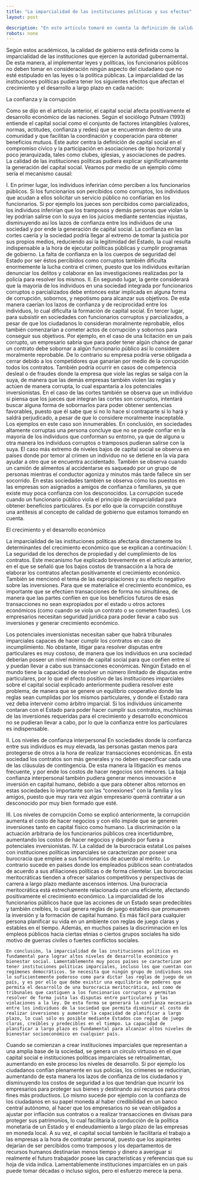 ```yaml
---
title: "La imparcialidad de las instituciones políticas y sus efectos"
layout: post

description: "En este artículo tomaré en cuenta la definición de calidad de gobierno de acuerdo a Rothstein y Theorell. "
robots: none
---
```

Según estos académicos,  la calidad de gobierno está definida como la imparcialidad de las instituciones que ejercen la autoridad gubernamental. De esta manera, al implementar leyes y políticas, los funcionarios públicos no deben tomar en consideración ningún aspecto del ciudadano que no esté estipulado en las leyes o la política públicas. La imparcialidad de las instituciones políticas pudiera tener los siguientes efectos que afectan el crecimiento y el desarrollo a largo plazo en cada nación:

La confianza y la corrupción

Como se dijo en el artículo anterior, el capital social afecta positivamente el desarrollo económico de las naciones. Según el sociólogo Putnam (1993) entiende el capital social como el conjunto de factores intangibles (valores, normas, actitudes, confianza y redes) que se encuentran dentro de una comunidad y que facilitan la coordinación y cooperación para obtener beneficios mutuos. Este autor centra la definición de capital social en el compromiso cívico y la participación en asociaciones de tipo horizontal y poco jerarquizada, tales como clubes, iglesias, y asociaciones de padres. La calidad de las instituciones políticas pudiera explicar significativamente la generación del capital social. Veamos por medio de un ejemplo cómo sería el mecanismo causal:

I.	En primer lugar, los individuos inferirían cómo perciben a los funcionarios públicos. Si los funcionarios son percibidos como corruptos, los individuos que acudan a ellos solicitar un servicio público no confiarían en los funcionarios. Si por ejemplo los jueces son percibidos como parcializados, los individuos inferirían que los tramposos y demás personas que violan la ley podrían salirse con lo suya en los juicios mediante sentencias injustas, disminuyendo así los lazos de confianza entre los individuos de una sociedad y por ende la generación de capital social. La confianza en las cortes caería y la sociedad podría llegar al extremo de tomar la justicia por sus propios medios, reduciendo así la legitimidad del Estado, la cual resulta indispensable a la hora de ejecutar políticas públicas y cumplir programas de gobierno. La falta de confianza en la los cuerpos de seguridad del Estado por ser éstos percibidos como corruptos también dificulta enormemente la lucha contra el crimen, puesto que los individuos evitarían denunciar los delitos y colaborar en las investigaciones realizadas por la policía para resolver los mismos. 
II.	En segundo lugar, la gente considerará que la mayoría de los individuos en una sociedad integrada por funcionarios corruptos o parcializados debe entonces estar implicada en alguna forma de corrupción, sobornos, y nepotismo para alcanzar sus objetivos. De esta manera caerían los lazos de confianza y de reciprocidad entre los individuos, lo cual dificulta la formación de capital social.  En tercer lugar, para subsistir en sociedades con funcionarios corruptos y parcializados, a pesar de que los ciudadanos lo consideran moralmente reprobable, ellos también comenzarían a cometer actos de corrupción y sobornos para conseguir sus objetivos. Por ejemplo, en el caso de una licitación en un país corrupto, un empresario sabría que para poder tener algún chance de ganar un contrato debe sobornar a algún funcionario público así lo considere moralmente reprobable. De lo contrario su empresa podría verse obligada a cerrar debido a los competidores que ganarían por medio de la corrupción todos los contratos. También podría ocurrir en casos de competencia desleal o de fraudes donde la empresa que viole las reglas se salga con la suya, de manera que las demás empresas también violen las reglas y actúen de manera corrupta, lo cual espantaría a los potenciales inversionistas.  En el caso de las cortes también se observa que un individuo si piensa que los jueces que integran las cortes son corruptos, intentará buscar alguna forma de sobornarlos para poder obtener sentencias favorables, puesto que él sabe que si no lo hace si contraparte sí lo hará y saldrá perjudicado, a pesar de que lo considere moralmente inaceptable. Los ejemplos en este caso son innumerables.
En conclusión, en sociedades altamente corruptas una persona concluye que no se puede confiar en la mayoría de los individuos que conforman su entorno, ya que de alguna u otra manera los individuos corruptos o tramposos pudieran salirse con la suya. El caso más extremo de niveles bajos de capital social se observa en países donde por temor al crimen un individuo no se detiene en la vía para ayudar a otro que se encuentra accidentado. También se observa cuando un camión de alimentos al accidentarse es saqueado por un grupo de personas mientras el conductor agoniza y minutos más tarde fallece sin ser socorrido. En estas sociedades también se observa cómo los puestos en las empresas son asignados a amigos de confianza o familiares, ya que existe muy poca confianza con los desconocidos. 
La corrupción sucede cuando un funcionario público viola el principio de imparcialidad para obtener beneficios particulares. Es por ello que la corrupción constituye una antítesis al concepto de calidad de gobierno que estamos tomando en cuenta. 

El crecimiento y el desarrollo económico 

La imparcialidad de las instituciones políticas afectaría directamente los determinantes del crecimiento económico que se explican a continuación:
I.	La seguridad de los derechos de propiedad y del cumplimiento de los contratos. 
Este mecanismo fue explicado brevemente en el artículo anterior, en el que se señaló que los bajos costos de transacción a la hora de elaborar los contratos afectan positivamente el crecimiento económico. También se mencionó el tema de las expropiaciones y su efecto negativo sobre las inversiones. Para que se materialice el crecimiento económico, es importante que se efectúen transacciones de forma no simultánea, de manera que las partes confíen en que los beneficios futuros de esas transacciones no sean expropiados por el estado u otros actores económicos (como cuando se viola un contrato o se cometen fraudes). Los empresarios necesitan seguridad jurídica para poder llevar a cabo sus inversiones y generar crecimiento económico. 

Los potenciales inversionistas necesitan saber que habrá tribunales imparciales capaces de hacer cumplir los contratos en caso de incumplimiento. No obstante, litigar para resolver disputas entre particulares es muy costoso, de manera que los individuos en una sociedad deberían poseer un nivel mínimo de capital social para que confíen entre sí y puedan llevar a cabo sus transacciones económicas. Ningún Estado en el mundo tiene la capacidad de resolver un número ilimitado de disputas entre particulares, por lo que el efecto positivo de las instituciones imparciales sobre el capital social explicado anteriormente pudiera resolver este problema, de manera que se genere un equilibrio cooperativo donde las reglas sean cumplidas por los mismos particulares, y donde el Estado rara vez deba intervenir como árbitro imparcial. Si los individuos únicamente contaran con el Estado para poder hacer cumplir sus contratos, muchísimas de las inversiones requeridas para el crecimiento y desarrollo económicos no se pudieran llevar a cabo, por lo que la confianza entre los particulares es indispensable. 


II.	Los niveles de confianza interpersonal
En sociedades donde la confianza entre sus individuos es muy elevada, las personas gastan menos para protegerse de otros a la hora de realizar transacciones económicas. En esta sociedad los contratos son más generales y no deben especificar cada una de las cláusulas de contingencia. De esta manera la litigación es menos frecuente, y por ende los costos de hacer negocios son menores. La baja confianza interpersonal también pudiera generar menos innovación e inversión en capital humano, debido a que para obtener altos retornos en estas sociedades lo importante son las “conexiones” con la familia y los amigos, puesto que muy rara vez algún empresario querrá contratar a un desconocido por muy bien formado que esté.


III.	Los niveles de corrupción
Como se explicó anteriormente, la corrupción aumenta el costo de hacer negocios y con ello impide que se generen inversiones tanto en capital físico como humano. La discriminación o la actuación arbitraria de los funcionarios públicos crea incertidumbre, aumentando los costos de hacer negocios y dejando por fuera a potenciales inversionistas.
IV.	La calidad de la burocracia estatal 
Los países con instituciones políticas imparciales se caracterizan por poseer una burocracia que emplee a sus funcionarios de acuerdo al mérito. Lo contrario sucede en países donde los empleados públicos sean contratados de acuerdo a sus afiliaciones políticas o de forma clientelar. Las burocracias meritocráticas tienden a ofrecer salarios competitivos y perspectivas de carrera a largo plazo mediante ascensos internos. Una burocracia meritocrática está estrechamente relacionada con una eficiente, afectando positivamente el crecimiento económico. La imparcialidad de los funcionarios públicos hace que las acciones de un Estado sean predecibles y también creíbles, lo cual genera reglas de juego estables que promueven la inversión y la formación de capital humano. Es más fácil para cualquier persona planificar su vida en un ambiente con reglas de juego claras y estables en el tiempo.  Además, en muchos países la discriminación en los empleos públicos hacia ciertas etnias o ciertos grupos sociales ha sido motivo de guerras civiles o fuertes conflictos sociales. 

	En conclusión, la imparcialidad de las instituciones políticas es fundamental para lograr altos niveles de desarrollo económico y bienestar social. Lamentablemente muy pocos países se caracterizan por tener instituciones políticas imparciales, incluso los que cuentan con regímenes democráticos. Se necesita que ningún grupo de individuos sea lo suficientemente poderoso como para dictar las reglas de juego de un país, y es por ello que debe existir una equilibrio de poderes que permita el desarrollo de una burocracia meritocrática, así como de tribunales que castiguen a los funcionarios corruptos y permitan resolver de forma justa las disputas entre particulares y las violaciones a la ley. De esta forma se generará la confianza necesaria entre los individuos de la sociedad que permita disminuir el costo de realizar inversiones y aumentar la capacidad de planificar a largo plazo, lo cual sólo es posible mediante Estados con reglas de juego claras, creíbles y predecibles en el tiempo. La capacidad de planificar a largo plazo es fundamental para alcanzar altos niveles de bienestar socioeconómico en cualquier país. 
Cuando se comienzan a crear instituciones imparciales que representan a una amplia base de la sociedad, se genera un círculo virtuoso en el que capital social e instituciones políticas imparciales se retroalimentan, aumentando en este proceso los niveles de desarrollo. Si por ejemplo los ciudadanos confían plenamente en sus policías, los crímenes se reducirían, aumentando de esta manera los lazos de confianza de los ciudadanos y disminuyendo los costos de seguridad a los que tendrían que incurrir los empresarios para proteger sus bienes y destinando así recursos para otros fines más productivos. Lo mismo sucede por ejemplo con la confianza de los ciudadanos en su papel moneda al haber credibilidad en un banco central autónomo, al hacer que los empresarios no se vean obligados a ajustar por inflación sus contratos o a realizar transacciones en divisas para proteger sus patrimonios, lo cual facilitaría la conducción de la política monetaria de un Estado y el endeudamiento a largo plazo de las empresas en moneda local. A su vez, el capital social también le facilitaría el trabajo a las empresas a la hora de contratar personal, puesto que los aspirantes dejarían de ser percibidos como tramposos y los departamentos de recursos humanos destinarían menos tiempo y dinero a averiguar si realmente el futuro trabajador posee las características y referencias que su hoja de vida indica. Lamentablemente instituciones imparciales en un país puede tomar décadas o incluso siglos, pero el esfuerzo merece la pena. 
